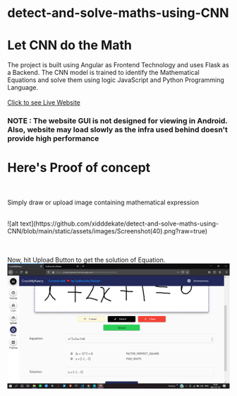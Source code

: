 # detect-and-solve-maths-using-CNN

# Let CNN do the Math

The project is built using Angular as Frontend Technology and uses Flask as a Backend. 
The CNN model is trained to identify the Mathematical Equations and solve them using logic JavaScript and Python Programming Language.
<br><br>
<a href="https://crackmykwery.herokuapp.com">Click to see Live Website</a>
<h3>NOTE : The website GUI is not designed for viewing in Android. Also, website may load slowly as the infra used behind doesn't provide high performance</h3>

# Here's Proof of concept
<br><br>
Simply draw or upload image containing mathematical expression

<br>
![alt text](https://github.com/xidddekate/detect-and-solve-maths-using-CNN/blob/main/static/assets/images/Screenshot(40).png?raw=true)

<br><br>
Now, hit Upload Button to get the solution of Equation.
<br>
![alt text](https://github.com/xidddekate/detect-and-solve-maths-using-CNN/blob/main/static/assets/images/Screenshot(41).png?raw=true)
